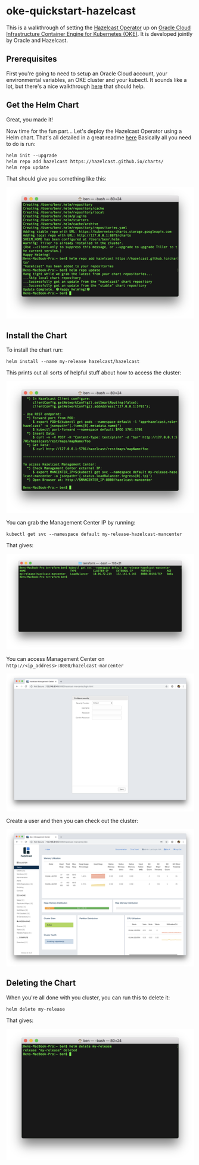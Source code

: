 # oke-quickstart-hazelcast
This is a walkthrough of setting the [Hazelcast Operator](https://github.com/hazelcast/charts) up on [Oracle Cloud Infrastructure Container Engine for Kubernetes (OKE)](https://cloud.oracle.com/containers/kubernetes-engine). It is developed jointly by Oracle and Hazelcast.

## Prerequisites
First you're going to need to setup an Oracle Cloud account, your environmental variables, an OKE cluster and your kubectl.  It sounds like a lot, but there's a nice walkthrough [here](https://github.com/oracle/oke-quickstart-prerequisites) that should help.

## Get the Helm Chart
Great, you made it!

Now time for the fun part...  Let's deploy the Hazelcast Operator using a Helm chart.  That's all detailed in a great readme [here](https://github.com/hazelcast/charts) Basically all you need to do is run:

    helm init --upgrade
    helm repo add hazelcast https://hazelcast.github.io/charts/
    helm repo update

That should give you something like this:

![](./images/01%20-%20helm%20repo.png)

## Install the Chart
To install the chart run:

    helm install --name my-release hazelcast/hazelcast

This prints out all sorts of helpful stuff about how to access the cluster:

![](./images/02%20-%20helm%20install.png)

You can grab the Management Center IP by running:

    kubectl get svc --namespace default my-release-hazelcast-mancenter

That gives:

![](./images/03%20-%20kubectl.png)

You can access Management Center on `http://<ip_address>:8080/hazelcast-mancenter`

![](./images/04%20-%20management%20center.png)

Create a user and then you can check out the cluster:

![](./images/05%20-%20cluster.png)

## Deleting the Chart
When you're all done with you cluster, you can run this to delete it:

    helm delete my-release

That gives:

![](./images/06%20-%20helm%20delete.png)
